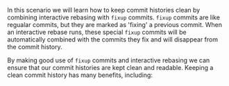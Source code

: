 In this scenario we will learn how to keep commit histories clean by combining interactive rebasing with `fixup` commits. `fixup` commits are like regualar commits, but they are marked as 'fixing' a previous commit. When an interactive rebase runs, these special `fixup` commits will be automatically combined with the commits they fix and will disappear from the commit history.

By making good use of `fixup` commits and interactive rebasing we can ensure that our commit histories are kept clean and readable. Keeping a clean commit history has many benefits, including:
